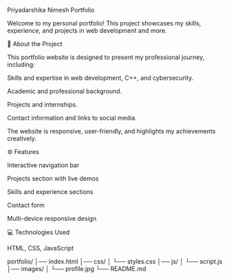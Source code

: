 Priyadarshika Nimesh Portfolio

Welcome to my personal portfolio! This project showcases my skills, experience, and projects in web development and more.

📝 About the Project

This portfolio website is designed to present my professional journey, including:

Skills and expertise in web development, C++, and cybersecurity.

Academic and professional background.

Projects and internships.

Contact information and links to social media.

The website is responsive, user-friendly, and highlights my achievements creatively.

⚙️ Features

Interactive navigation bar

Projects section with live demos

Skills and experience sections

Contact form

Multi-device responsive design

💻 Technologies Used

HTML, CSS, JavaScript

 

 portfolio/
│── index.html
│── css/
│   └── styles.css
│── js/
│   └── script.js
│── images/
│   └── profile.jpg
└── README.md
